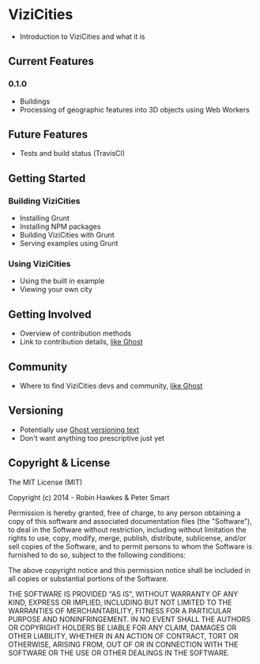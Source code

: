 # ViziCities

* Introduction to ViziCities and what it is


## Current Features

### 0.1.0

* Buildings
* Processing of geographic features into 3D objects using Web Workers


## Future Features

* Tests and build status (TravisCI)


## Getting Started

### Building ViziCities

* Installing Grunt
* Installing NPM packages
* Building ViziCities with Grunt
* Serving examples using Grunt

### Using ViziCities

* Using the built in example
* Viewing your own city


## Getting Involved

* Overview of contribution methods
* Link to contribution details, [like Ghost](https://github.com/TryGhost/Ghost#getting-involved)


## Community

* Where to find ViziCities devs and community, [like Ghost](https://github.com/TryGhost/Ghost#community)


## Versioning

* Potentially use [Ghost versioning text](https://github.com/TryGhost/Ghost#versioning)
* Don't want anything too prescriptive just yet


## Copyright & License

The MIT License (MIT)

Copyright (c) 2014 - Robin Hawkes & Peter Smart

Permission is hereby granted, free of charge, to any person obtaining a copy
of this software and associated documentation files (the "Software"), to deal
in the Software without restriction, including without limitation the rights
to use, copy, modify, merge, publish, distribute, sublicense, and/or sell
copies of the Software, and to permit persons to whom the Software is
furnished to do so, subject to the following conditions:

The above copyright notice and this permission notice shall be included in all
copies or substantial portions of the Software.

THE SOFTWARE IS PROVIDED "AS IS", WITHOUT WARRANTY OF ANY KIND, EXPRESS OR
IMPLIED, INCLUDING BUT NOT LIMITED TO THE WARRANTIES OF MERCHANTABILITY,
FITNESS FOR A PARTICULAR PURPOSE AND NONINFRINGEMENT. IN NO EVENT SHALL THE
AUTHORS OR COPYRIGHT HOLDERS BE LIABLE FOR ANY CLAIM, DAMAGES OR OTHER
LIABILITY, WHETHER IN AN ACTION OF CONTRACT, TORT OR OTHERWISE, ARISING FROM,
OUT OF OR IN CONNECTION WITH THE SOFTWARE OR THE USE OR OTHER DEALINGS IN THE
SOFTWARE.